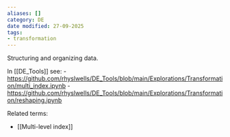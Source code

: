 ```yaml
---
aliases: []
category: DE
date modified: 27-09-2025
tags:
- transformation
---
```

Structuring and organizing data.

In [[DE_Tools]] see:
	- https://github.com/rhyslwells/DE_Tools/blob/main/Explorations/Transformation/multi_index.ipynb
	- https://github.com/rhyslwells/DE_Tools/blob/main/Explorations/Transformation/reshaping.ipynb

Related terms:
- [[Multi-level index]]